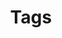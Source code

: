 ---
title: "Tags"
description: "Topics covered and methods used in my research papers."
layout: "terms"
---